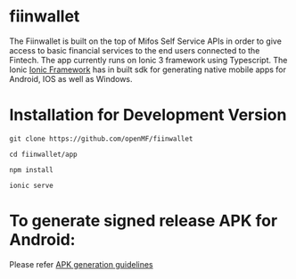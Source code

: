 # fiinwallet
The Fiinwallet is built on the top of Mifos Self Service APIs in order to give access to basic financial services to the end users connected to the Fintech.
The app currently runs on Ionic 3 framework using Typescript. The Ionic [Ionic Framework](https://ionicframework.com/docs/v1/guide/preface.html)  has in built sdk for generating native mobile apps for Android, IOS as well as Windows.
# Installation for Development Version

    
    git clone https://github.com/openMF/fiinwallet
    
    cd fiinwallet/app
    
    npm install
    
    ionic serve


# To generate signed release APK for Android:

Please refer [APK generation guidelines](https://gist.github.com/manigedit/d5260b2d0e53c2a737f8639b081a581f)
